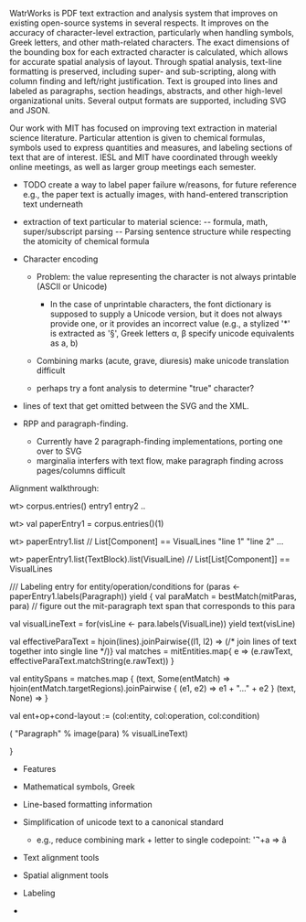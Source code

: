 
WatrWorks is PDF text extraction and analysis system that improves on existing
open-source systems in several respects. It improves on the accuracy of
character-level extraction, particularly when handling symbols, Greek letters,
and other math-related characters. The exact dimensions of the bounding box for
each extracted character is calculated, which allows for accurate spatial
analysis of layout. Through spatial analysis, text-line formatting is preserved,
including super- and sub-scripting, along with column finding and left/right
justification. Text is grouped into lines and labeled as paragraphs, section
headings, abstracts, and other high-level organizational units. Several output
formats are supported, including SVG and JSON.


Our work with MIT has focused on improving text extraction in material science
literature. Particular attention is given to chemical formulas, symbols used to
express quantities and measures, and labeling sections of text that are of
interest. IESL and MIT have coordinated through weekly online meetings, as well
as larger group meetings each semester.


- TODO create a way to label paper failure w/reasons, for future reference
  e.g., the paper text is actually images, with hand-entered transcription text underneath


- extraction of text particular to material science:
-- formula, math, super/subscript parsing
-- Parsing sentence structure while respecting the atomicity of chemical formula


+ Character encoding
  + Problem: the value representing the character is not always printable (ASCII or Unicode)
    + In the case of unprintable characters, the font dictionary is supposed to supply a Unicode version, but
      it does not always provide one, or it provides an incorrect value
       (e.g., a stylized '*' is extracted as '§', Greek letters α, β  specify unicode equivalents as a, b)

  + Combining marks (acute, grave, diuresis) make unicode translation difficult
  + perhaps try a font analysis to determine "true" character?

+ lines of text that get omitted between the SVG and the XML.


+ RPP and paragraph-finding.
  + Currently have 2 paragraph-finding implementations, porting one over to SVG
  + marginalia interfers with text flow, make paragraph finding across pages/columns difficult



Alignment walkthrough:

wt> corpus.entries()
entry1
entry2
..

wt> val paperEntry1 = corpus.entries()(1)

wt> paperEntry1.list           //  List[Component] == VisualLines
"line 1"
"line 2"
...

wt> paperEntry1.list(TextBlock).list(VisualLine)           //  List[List[Component]] == VisualLines



///  Labeling entry for entity/operation/conditions
for (paras <- paperEntry1.labels(Paragraph)) yield {
  val paraMatch = bestMatch(mitParas, para) // figure out the mit-paragraph text span that corresponds to this para


  val visualLineText = for(visLine <- para.labels(VisualLine)) yield text(visLine)

  val effectiveParaText = hjoin(lines).joinPairwise{(l1, l2) => (/* join lines of text together into single line */)}
  val matches = mitEntities.map{ e => (e.rawText, effectiveParaText.matchString(e.rawText)) }

  val entitySpans = matches.map {
    (text, Some(entMatch) => hjoin(entMatch.targetRegions).joinPairwise { (e1, e2) => e1 + "..." + e2 }
    (text, None) =>
  }


  val ent+op+cond-layout := (col:entity, col:operation, col:condition)

  ( "Paragraph"
  % image(para)
  % visualLineText)

}


- Features

- Mathematical symbols, Greek
- Line-based formatting information
- Simplification of unicode text to a canonical standard
  + e.g., reduce combining mark + letter to single codepoint: '̂ '+a => â
  
- Text alignment tools
- Spatial alignment tools
- Labeling 
  
 
-
